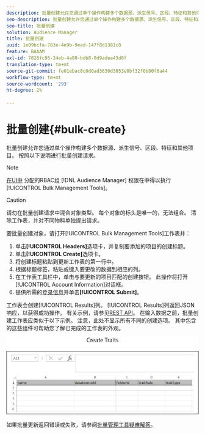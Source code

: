 ```yaml
---
description: 批量创建允许您通过单个操作构建多个数据源、派生信号、区段、特征和其他项目。 按照以下说明进行批量创建请求。
seo-description: 批量创建允许您通过单个操作构建多个数据源、派生信号、区段、特征和其他项目。 按照以下说明进行批量创建请求。
seo-title: 批量创建
solution: Audience Manager
title: 批量创建
uuid: 1e09bcfa-783e-4e9b-9ead-147f8d1381c8
feature: BAAAM
exl-id: 7828fc95-24eb-4a80-bdb8-0d9adea43d8f
translation-type: tm+mt
source-git-commit: fe01ebac8c0d0ad3630d3853e0bf32f0b00f6a44
workflow-type: tm+mt
source-wordcount: '293'
ht-degree: 2%

---
```


# 批量创建{#bulk-create}

批量创建允许您通过单个操作构建多个数据源、派生信号、区段、特征和其他项目。 按照以下说明进行批量创建请求。

<!-- 

t_bulk_create.xml

 -->

>[!NOTE]
>
>[在UI中](../../features/administration/administration-overview.md) 分配的RBAC组 [!DNL Audience Manager] 权限在中得以执行 [!UICONTROL Bulk Management Tools]。

>[!CAUTION]
>
>请勿在批量创建请求中混合对象类型。 每个对象的标头是唯一的，无法组合。 清除工作表，并对不同物料单独提出请求。

要批量创建对象，请打开[!UICONTROL Bulk Management Tools]工作表并：

1. 单击&#x200B;**[!UICONTROL Headers]**&#x200B;选项卡，并复制要添加的项目的创建标题。
2. 单击&#x200B;**[!UICONTROL Create]**&#x200B;选项卡。
3. 将创建标题粘贴到更新工作表的第一行中。
4. 根据标题标签，粘贴或键入要更改的数据到相应的列。
5. 在工作表工具栏中，单击与要更新的项目匹配的创建按钮。
此操作将打开[!UICONTROL Account Information]对话框。
6. 提供所需的[登录信息](../../reference/bulk-management-tools/bulk-management-intro.md#auth-reqs)并单击&#x200B;**[!UICONTROL Submit]**。

工作表会创建[!UICONTROL Results]列。 [!UICONTROL Results]列返回JSON响应，以获得成功操作。 有关示例，请参见[REST API](../../api/rest-api-main/rest-api-main.md)。 在输入数据之前，批量创建工作表应类似于以下示例。 注意，此处不显示所有不同的创建选项。 其中包含的这些组件可帮助您了解已完成的工作表的外观。

![](assets/cretetraits.png)

如果批量更新返回错误或失败，请参阅[批量管理工具疑难解答](../../reference/bulk-management-tools/bulk-troubleshooting.md)。
